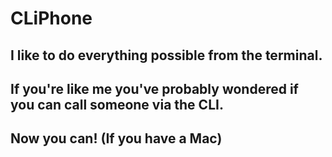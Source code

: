 # CLiPhone
## I like to do everything possible from the terminal.
## If you're like me you've probably wondered if you can call someone via the CLI.
## Now you can! (If you have a Mac)
